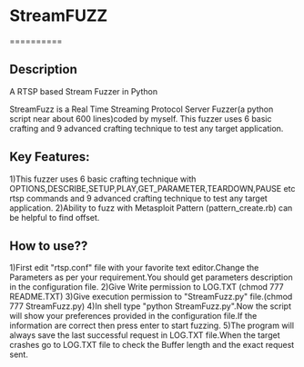 # StreamFUZZ
==========

## Description ##

A RTSP based Stream Fuzzer in Python

StreamFuzz is a Real Time Streaming Protocol Server Fuzzer(a python script near about 600 lines)coded by myself.
This fuzzer uses 6 basic crafting and 9 advanced crafting technique to test any target application.

## Key Features: ##

1)This fuzzer uses 6 basic crafting technique with OPTIONS,DESCRIBE,SETUP,PLAY,GET_PARAMETER,TEARDOWN,PAUSE etc rtsp commands and 9 advanced crafting technique to test any target application.
2)Ability to fuzz with Metasploit Pattern (pattern_create.rb) can be helpful to find offset.

## How to use?? ##

1)First edit "rtsp.conf" file with your favorite text editor.Change the Parameters as per your requirement.You should get parameters description in the configuration file.
2)Give Write permission to LOG.TXT (chmod 777 README.TXT)
3)Give execution permission to "StreamFuzz.py" file.(chmod 777 StreamFuzz.py)
4)In shell type "python StreamFuzz.py".Now the script will show your preferences provided in the configuration file.If the information are correct then press enter to start fuzzing.
5)The program will always save the last successful request in LOG.TXT file.When the target crashes go to LOG.TXT file to check the Buffer length and the exact request sent.
